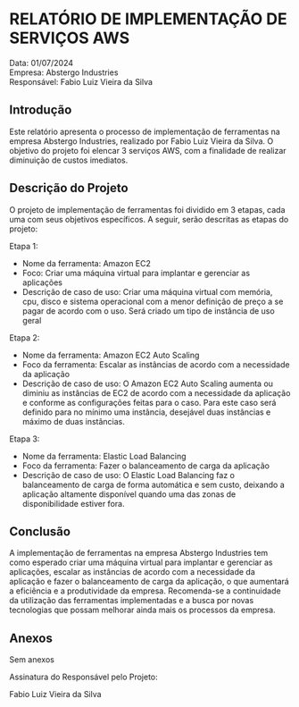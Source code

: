 # RELATÓRIO DE IMPLEMENTAÇÃO DE SERVIÇOS AWS

Data: 01/07/2024<br>
Empresa: Abstergo Industries<br>
Responsável: Fabio Luiz Vieira da Silva

## Introdução
Este relatório apresenta o processo de implementação de ferramentas na empresa Abstergo Industries, realizado por Fabio Luiz Vieira da Silva. O objetivo do projeto foi elencar 3 serviços AWS, com a finalidade de realizar diminuição de custos imediatos.

## Descrição do Projeto
O projeto de implementação de ferramentas foi dividido em 3 etapas, cada uma com seus objetivos específicos. A seguir, serão descritas as etapas do projeto:

Etapa 1: 
- Nome da ferramenta: Amazon EC2
- Foco: Criar uma máquina virtual para implantar e gerenciar as aplicações
- Descrição de caso de uso: Criar uma máquina virtual com memória, cpu, disco e sistema operacional com a menor definição de preço a se pagar de acordo com o uso. Será criado um tipo de instância de uso geral

Etapa 2: 
- Nome da ferramenta: Amazon EC2 Auto Scaling
- Foco da ferramenta: Escalar as instâncias de acordo com a necessidade da aplicação
- Descrição de caso de uso: O Amazon EC2 Auto Scaling aumenta ou diminiu as instâncias de EC2 de acordo com a necessidade da aplicação e conforme as configurações feitas para o caso. Para este caso será definido para no mínimo uma instância, desejável duas instâncias e máximo de duas instâncias.

Etapa 3: 
- Nome da ferramenta: Elastic Load Balancing
- Foco da ferramenta: Fazer o balanceamento de carga da aplicação
- Descrição de caso de uso: O Elastic Load Balancing faz o balanceamento de carga de forma automática e sem custo, deixando a aplicação altamente disponível quando uma das zonas de disponibilidade estiver fora.



## Conclusão
A implementação de ferramentas na empresa Abstergo Industries tem como esperado criar uma máquina virtual para implantar e gerenciar as aplicações, escalar as instâncias de acordo com a necessidade da aplicação e fazer o balanceamento de carga da aplicação, o que aumentará a eficiência e a produtividade da empresa. Recomenda-se a continuidade da utilização das ferramentas implementadas e a busca por novas tecnologias que possam melhorar ainda mais os processos da empresa.

## Anexos

Sem anexos

Assinatura do Responsável pelo Projeto:

Fabio Luiz Vieira da Silva